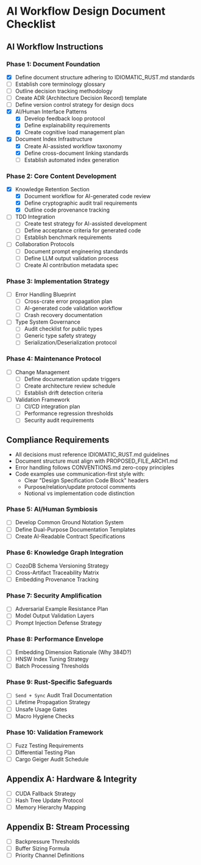 # AI Workflow Design Document Checklist

## AI Workflow Instructions
<!-- Process these tasks in sequence. Keep human in loop. Never mark complete without explicit confirmation. -->

[//]: # (ANTI-PATTERN PROTECTION: This comment prevents accidental checklist item completion)

### Phase 1: Document Foundation
- [x] Define document structure adhering to IDIOMATIC_RUST.md standards
- [ ] Establish core terminology glossary
- [ ] Outline decision tracking methodology
- [ ] Create ADR (Architecture Decision Record) template
- [ ] Define version control strategy for design docs
- [x] AI/Human Interface Patterns
  - [x] Develop feedback loop protocol
  - [x] Define explainability requirements
  - [x] Create cognitive load management plan
- [x] Document Index Infrastructure
  - [x] Create AI-assisted workflow taxonomy
  - [x] Define cross-document linking standards
  - [ ] Establish automated index generation

### Phase 2: Core Content Development
- [x] Knowledge Retention Section
  - [x] Document workflow for AI-generated code review
  - [x] Define cryptographic audit trail requirements
  - [x] Outline code provenance tracking

- [ ] TDD Integration
  - [ ] Create test strategy for AI-assisted development
  - [ ] Define acceptance criteria for generated code
  - [ ] Establish benchmark requirements

- [ ] Collaboration Protocols
  - [ ] Document prompt engineering standards
  - [ ] Define LLM output validation process
  - [ ] Create AI contribution metadata spec

### Phase 3: Implementation Strategy
- [ ] Error Handling Blueprint
  - [ ] Cross-crate error propagation plan
  - [ ] AI-generated code validation workflow
  - [ ] Crash recovery documentation

- [ ] Type System Governance
  - [ ] Audit checklist for public types
  - [ ] Generic type safety strategy
  - [ ] Serialization/Deserialization protocol

### Phase 4: Maintenance Protocol
- [ ] Change Management
  - [ ] Define documentation update triggers
  - [ ] Create architecture review schedule
  - [ ] Establish drift detection criteria

- [ ] Validation Framework
  - [ ] CI/CD integration plan
  - [ ] Performance regression thresholds
  - [ ] Security audit requirements

## Compliance Requirements
- All decisions must reference IDIOMATIC_RUST.md guidelines
- Document structure must align with PROPOSED_FILE_ARCH1.md
- Error handling follows CONVENTIONS.md zero-copy principles
- Code examples use communication-first style with:
  - Clear "Design Specification Code Block" headers
  - Purpose/relation/update protocol comments
  - Notional vs implementation code distinction

### Phase 5: AI/Human Symbiosis
- [ ] Develop Common Ground Notation System
- [ ] Define Dual-Purpose Documentation Templates
- [ ] Create AI-Readable Contract Specifications

### Phase 6: Knowledge Graph Integration
- [ ] CozoDB Schema Versioning Strategy
- [ ] Cross-Artifact Traceability Matrix
- [ ] Embedding Provenance Tracking

### Phase 7: Security Amplification
- [ ] Adversarial Example Resistance Plan
- [ ] Model Output Validation Layers
- [ ] Prompt Injection Defense Strategy

### Phase 8: Performance Envelope
- [ ] Embedding Dimension Rationale (Why 384D?)
- [ ] HNSW Index Tuning Strategy
- [ ] Batch Processing Thresholds

### Phase 9: Rust-Specific Safeguards
- [ ] `Send + Sync` Audit Trail Documentation
- [ ] Lifetime Propagation Strategy
- [ ] Unsafe Usage Gates
- [ ] Macro Hygiene Checks

### Phase 10: Validation Framework
- [ ] Fuzz Testing Requirements
- [ ] Differential Testing Plan
- [ ] Cargo Geiger Audit Schedule

## Appendix A: Hardware & Integrity
- [ ] CUDA Fallback Strategy
- [ ] Hash Tree Update Protocol
- [ ] Memory Hierarchy Mapping

## Appendix B: Stream Processing
- [ ] Backpressure Thresholds
- [ ] Buffer Sizing Formula
- [ ] Priority Channel Definitions

